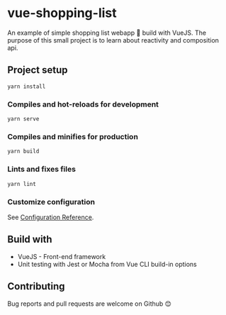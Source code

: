 # vue-shopping-list 
An example of simple shopping list webapp 🧺 build with VueJS. 
The purpose of this small project is to learn about reactivity and composition api.

## Project setup
```
yarn install
```

### Compiles and hot-reloads for development
```
yarn serve
```

### Compiles and minifies for production
```
yarn build
```

### Lints and fixes files
```
yarn lint
```

### Customize configuration
See [Configuration Reference](https://cli.vuejs.org/config/).

## Build with
- VueJS - Front-end framework
- Unit testing with Jest or Mocha from Vue CLI build-in options

## Contributing
Bug reports and pull requests are welcome on Github 😊
